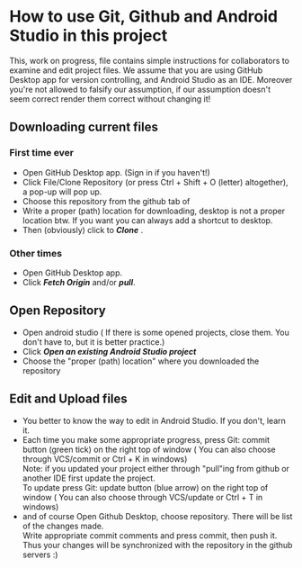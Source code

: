 # How to use Git, Github and Android Studio in this project
This, work on progress, file contains simple instructions for collaborators to examine and edit project files.
We assume that you are using GitHub Desktop app for version controlling, and Android Studio as an IDE. 
Moreover you're not allowed to falsify our assumption, if our assumption doesn't seem correct render them correct without changing it!

## Downloading current files 
### First time ever
+ Open GitHub Desktop app. (Sign in if you haven't!)
+ Click File/Clone Repository (or press Ctrl + Shift + O (letter) altogether), a pop-up will pop up.
+ Choose this repository from the github tab of
+ Write a proper (path) location for downloading, desktop is not a proper location btw. 
If you want you can always add a shortcut to desktop. 
+ Then (obviously) click to ***Clone*** .
### Other times
+ Open GitHub Desktop app.
+ Click ***Fetch Origin*** and/or ***pull***.

## Open Repository
+ Open android studio ( If there is some opened projects, close them. You don't have to, but it is better practice.)
+ Click ***Open an existing Android Studio project***
+ Choose the "proper (path) location" where you downloaded the repository

## Edit and Upload files
+ You better to know the way to edit in Android Studio. If you don't, learn it.
+ Each time you make some appropriate progress, press Git: commit button (green tick) on the right top of window
( You can also choose through VCS/commit or Ctrl + K in windows)  
Note: if you updated your project either through "pull"ing from github or another IDE first update the project.   
To update press Git: update button (blue arrow) on the right top of window
( You can also choose through VCS/update or Ctrl + T in windows)
+ and of course Open Github Desktop, choose repository. There will be list of the changes made.  
Write appropriate commit comments and press commit, then push it.  
Thus your changes will be synchronized with the repository in the github servers :) 

